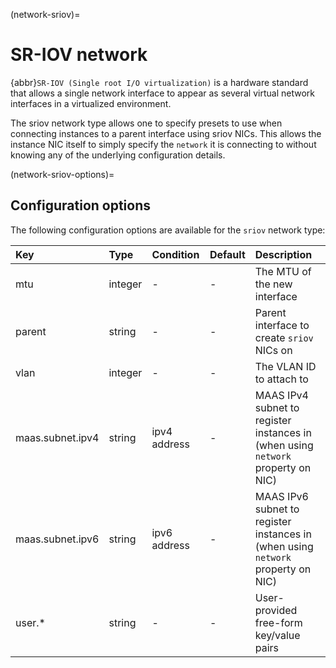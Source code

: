 (network-sriov)=
# SR-IOV network

<!-- Include start SR-IOV intro -->
{abbr}`SR-IOV (Single root I/O virtualization)` is a hardware standard that allows a single network interface to appear as several virtual network interfaces in a virtualized environment.
<!-- Include end SR-IOV intro -->

The sriov network type allows one to specify presets to use when connecting instances to a parent interface
using sriov NICs. This allows the instance NIC itself to simply specify the `network` it is connecting to without
knowing any of the underlying configuration details.

(network-sriov-options)=
## Configuration options

The following configuration options are available for the `sriov` network type:

Key                             | Type      | Condition             | Default                   | Description
:--                             | :--       | :--                   | :--                       | :--
mtu                             | integer   | -                     | -                         | The MTU of the new interface
parent                          | string    | -                     | -                         | Parent interface to create `sriov` NICs on
vlan                            | integer   | -                     | -                         | The VLAN ID to attach to
maas.subnet.ipv4                | string    | ipv4 address          | -                         | MAAS IPv4 subnet to register instances in (when using `network` property on NIC)
maas.subnet.ipv6                | string    | ipv6 address          | -                         | MAAS IPv6 subnet to register instances in (when using `network` property on NIC)
user.*                          | string    | -                     | -                         | User-provided free-form key/value pairs

